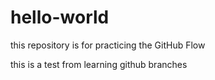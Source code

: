 # hello-world
this repository is for practicing the GitHub Flow

this is a test from learning github branches

